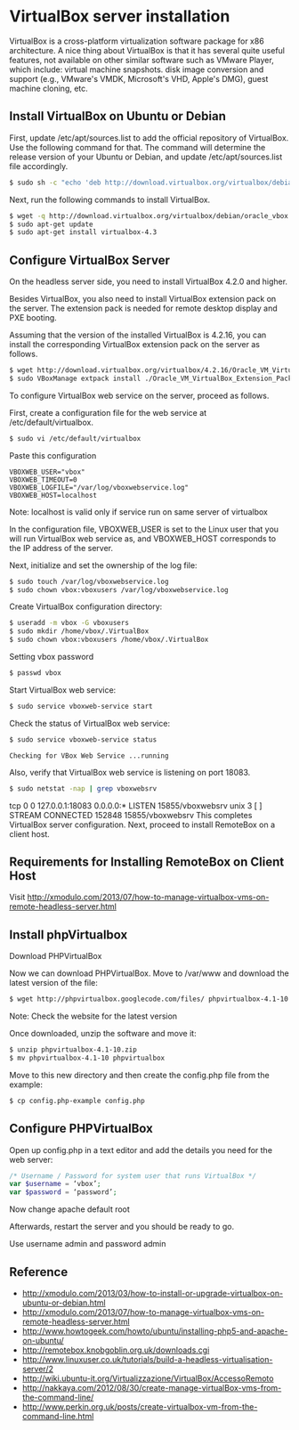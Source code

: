 VirtualBox server installation
===



VirtualBox is a cross-platform virtualization software package for x86 architecture. A nice thing about VirtualBox is that it has several quite useful features, not available on other similar software such as VMware Player, which include: virtual machine snapshots. disk image conversion and support (e.g., VMware's VMDK, Microsoft's VHD, Apple's DMG), guest machine cloning, etc.


Install VirtualBox on Ubuntu or Debian
---

First, update /etc/apt/sources.list to add the official repository of VirtualBox. Use the following command for that. The command will determine the release version of your Ubuntu or Debian, and update /etc/apt/sources.list file accordingly.

```bash
$ sudo sh -c "echo 'deb http://download.virtualbox.org/virtualbox/debian '$(lsb_release -cs)' contrib non-free' >> /etc/apt/sources.list"
```
Next, run the following commands to install VirtualBox.

```bash
$ wget -q http://download.virtualbox.org/virtualbox/debian/oracle_vbox.asc -O- | sudo apt-key add -
$ sudo apt-get update
$ sudo apt-get install virtualbox-4.3
```

Configure VirtualBox Server
---
On the headless server side, you need to install VirtualBox 4.2.0 and higher.

Besides VirtualBox, you also need to install VirtualBox extension pack on the server. The extension pack is needed for remote desktop display and PXE booting.

Assuming that the version of the installed VirtualBox is 4.2.16, you can install the corresponding VirtualBox extension pack on the server as follows.

```bash
$ wget http://download.virtualbox.org/virtualbox/4.2.16/Oracle_VM_VirtualBox_Extension_Pack-4.2.16-86992.vbox-extpack
$ sudo VBoxManage extpack install ./Oracle_VM_VirtualBox_Extension_Pack-4.2.12-84980.vbox-extpack
```

To configure VirtualBox web service on the server, proceed as follows.

First, create a configuration file for the web service at /etc/default/virtualbox.

```bash
$ sudo vi /etc/default/virtualbox
```

Paste this configuration

```
VBOXWEB_USER="vbox"
VBOXWEB_TIMEOUT=0
VBOXWEB_LOGFILE="/var/log/vboxwebservice.log"
VBOXWEB_HOST=localhost
```
Note: localhost is valid only if service run on same server of virtualbox

In the configuration file, VBOXWEB_USER is set to the Linux user that you will run VirtualBox web service as, and VBOXWEB_HOST corresponds to the IP address of the server.

Next, initialize and set the ownership of the log file:

```bash
$ sudo touch /var/log/vboxwebservice.log
$ sudo chown vbox:vboxusers /var/log/vboxwebservice.log
```

Create VirtualBox configuration directory:

```bash
$ useradd -m vbox -G vboxusers
$ sudo mkdir /home/vbox/.VirtualBox
$ sudo chown vbox:vboxusers /home/vbox/.VirtualBox
```

Setting vbox password

```bash
$ passwd vbox
```

Start VirtualBox web service:

```bash
$ sudo service vboxweb-service start
```

Check the status of VirtualBox web service:

```bash
$ sudo service vboxweb-service status
```

```
Checking for VBox Web Service ...running
```

Also, verify that VirtualBox web service is listening on port 18083.

```bash
$ sudo netstat -nap | grep vboxwebsrv
```

tcp        0      0 127.0.0.1:18083        0.0.0.0:*               LISTEN      15855/vboxwebsrv
unix  3      [ ]         STREAM     CONNECTED     152848   15855/vboxwebsrv
This completes VirtualBox server configuration. Next, proceed to install RemoteBox on a client host.

Requirements for Installing RemoteBox on Client Host
---
Visit http://xmodulo.com/2013/07/how-to-manage-virtualbox-vms-on-remote-headless-server.html


Install phpVirtualbox
---
Download PHPVirtualBox

Now we can download PHPVirtualBox. Move to /var/www and download the latest version of the file:

```bash
$ wget http://phpvirtualbox.googlecode.com/files/ phpvirtualbox-4.1-10.zip
```
Note: Check the website for the latest version

Once downloaded, unzip the software and move it:

```bash
$ unzip phpvirtualbox-4.1-10.zip
$ mv phpvirtualbox-4.1-10 phpvirtualbox
```

Move to this new directory and then create the config.php file from the example:

```bash
$ cp config.php-example config.php
```

Configure PHPVirtualBox
---
Open up config.php in a text editor and add the details you need for the web server:

```php
/* Username / Password for system user that runs VirtualBox */
var $username = ‘vbox’;
var $password = ‘password’;
```

Now change apache default root 

Afterwards, restart the server and you should be ready to go.

Use username admin and password admin


Reference
---
* http://xmodulo.com/2013/03/how-to-install-or-upgrade-virtualbox-on-ubuntu-or-debian.html
* http://xmodulo.com/2013/07/how-to-manage-virtualbox-vms-on-remote-headless-server.html
* http://www.howtogeek.com/howto/ubuntu/installing-php5-and-apache-on-ubuntu/
* http://remotebox.knobgoblin.org.uk/downloads.cgi
* http://www.linuxuser.co.uk/tutorials/build-a-headless-virtualisation-server/2
* http://wiki.ubuntu-it.org/Virtualizzazione/VirtualBox/AccessoRemoto
* http://nakkaya.com/2012/08/30/create-manage-virtualBox-vms-from-the-command-line/
* http://www.perkin.org.uk/posts/create-virtualbox-vm-from-the-command-line.html



